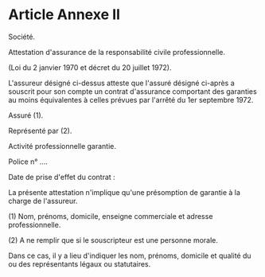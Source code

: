 # Article Annexe II

Société.

Attestation d'assurance de la responsabilité civile professionnelle.

(Loi du 2 janvier 1970 et décret du 20 juillet 1972).

L'assureur désigné ci-dessus atteste que l'assuré désigné ci-après a souscrit pour son compte un contrat d'assurance comportant des garanties au moins équivalentes à celles prévues par l'arrêté du 1er septembre 1972.

Assuré (1).

Représenté par (2).

Activité professionnelle garantie.

Police n° ....

Date de prise d'effet du contrat :

La présente attestation n'implique qu'une présomption de garantie à la charge de l'assureur.

(1) Nom, prénoms, domicile, enseigne commerciale et adresse professionnelle.

(2) A ne remplir que si le souscripteur est une personne morale.

Dans ce cas, il y a lieu d'indiquer les nom, prénoms, domicile et qualité du ou des représentants légaux ou statutaires.
